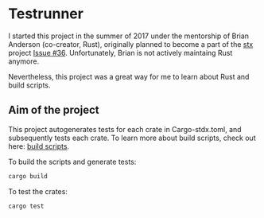 # Testrunner #

I started this project in the summer of 2017 under the mentorship of Brian Anderson (co-creator, Rust),
originally planned to become a part of the [stx](https://github.com/brson/stdx) project [Issue #36](https://github.com/brson/stdx/issues/36). Unfortunately, Brian is not actively maintaing Rust anymore.

Nevertheless, this project was a great way for me to learn about Rust and build scripts.

## Aim of the project ##

This project autogenerates tests for each crate in Cargo-stdx.toml, and subsequently tests each crate.
To learn more about build scripts, check out here: [build scripts](http://doc.crates.io/build-script.html).

To build the scripts and generate tests:

```rust
cargo build
```

To test the crates:

```rust
cargo test
```

